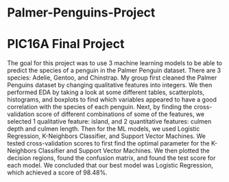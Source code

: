 # Palmer-Penguins-Project
# PIC16A Final Project
 The goal for this project was to use 3 machine learning models to be able to predict the species of a penguin in the Palmer Penguin dataset. There are 3 species: Adelie, Gentoo, and Chinstrap.
 My group first cleaned the Palmer Penguins dataset by changing qualitative features into integers. We then performed EDA by taking a look at some different tables, scatterplots, histograms, and boxplots to find which variables appeared to have a good correlation with the species of each penguin. Next, by finding the cross-validation score of different combinations of some of the features, we selected 1 qualitative feature: island, and 2 quantitative features: culmen depth and culmen length. Then for the ML models, we used Logistic Regression, K-Neighbors Classifier, and Support Vector Machines. We tested cross-validation scores to first find the optimal parameter for the K-Neighbors Classifier and Support Vector Machines. We then plotted the decision regions, found the confusion matrix, and found the test score for each model. We concluded that our best model was Logistic Regression, which achieved a score of 98.48%.
